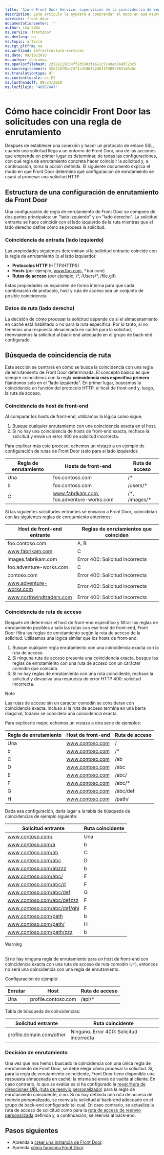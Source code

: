 ```yaml
---
title: 'Azure Front Door Service: supervisión de la coincidencia de reglas de enrutamiento | Microsoft Docs'
description: Este artículo le ayudará a comprender el modo en que Azure Front Door Service hace coincidir la regla de enrutamiento que se usará para una solicitud entrante
services: front-door
documentationcenter: ''
author: sharad4u
ms.service: frontdoor
ms.devlang: na
ms.topic: article
ms.tgt_pltfrm: na
ms.workload: infrastructure-services
ms.date: 09/10/2018
ms.author: sharadag
ms.openlocfilehash: 23582215654ff2d5003fe611c7149ad760d72bc5
ms.sourcegitcommit: 32d218f5bd74f1cd106f4248115985df631d0a8c
ms.translationtype: HT
ms.contentlocale: es-ES
ms.lasthandoff: 09/24/2018
ms.locfileid: "46957047"
---
```

# <a name="how-front-door-matches-requests-to-a-routing-rule"></a>Cómo hace coincidir Front Door las solicitudes con una regla de enrutamiento

Después de establecer una conexión y hacer un protocolo de enlace SSL, cuando una solicitud llega a un entorno de Front Door, una de las acciones que emprende en primer lugar es determinar, de todas las configuraciones, con qué regla de enrutamiento concreta hacer coincidir la solicitud y, a continuación, toma la acción definida. El siguiente documento explica el modo en que Front Door determina qué configuración de enrutamiento se usará al procesar una solicitud HTTP.

## <a name="structure-of-a-front-door-route-configuration"></a>Estructura de una configuración de enrutamiento de Front Door
Una configuración de regla de enrutamiento de Front Door se compone de dos partes principales: un "lado izquierdo" y un "lado derecho". La solicitud entrante se hace coincidir con el lado izquierdo de la ruta mientras que el lado derecho define cómo se procesa la solicitud.

### <a name="incoming-match-left-hand-side"></a>Coincidencia de entrada (lado izquierdo)
Las propiedades siguientes determinan si la solicitud entrante coincide con la regla de enrutamiento (o el lado izquierdo):

* **Protocolos HTTP** (HTTP/HTTPS)
* **Hosts** (por ejemplo, www.foo.com, \*.bar.com)
* **Rutas de acceso** (por ejemplo, /\*, /Users/\*, /file.gif)

Estas propiedades se expanden de forma interna para que cada combinación de protocolo, host y ruta de acceso sea un conjunto de posible coincidencia.

### <a name="route-data-right-hand-side"></a>Datos de ruta (lado derecho)
La decisión de cómo procesar la solicitud depende de si el almacenamiento en caché está habilitado o no para la ruta específica. Por lo tanto, si no tenemos una respuesta almacenada en caché para la solicitud, reenviaremos la solicitud al back-end adecuado en el grupo de back-end configurado.

## <a name="route-matching"></a>Búsqueda de coincidencia de ruta
Esta sección se centrará en cómo se busca la coincidencia con una regla de enrutamiento de Front Door determinada. El concepto básico es que siempre coincidimos con la regla **coincidencia más específica primero** fijándonos solo en el "lado izquierdo".  En primer lugar, buscamos la coincidencia en función del protocolo HTTP, el host de front-end y, luego, la ruta de acceso.

### <a name="frontend-host-matching"></a>Coincidencia de host de front-end
Al comparar los hosts de front-end, utilizamos la lógica como sigue:

1. Busque cualquier enrutamiento con una coincidencia exacta en el host.
2. Si no hay una coincidencia de hosts de front-end exacta, rechace la solicitud y envíe un error 400 de solicitud incorrecta.

Para explicar más este proceso, echemos un vistazo a un ejemplo de configuración de rutas de Front Door (solo para el lado izquierdo):

| Regla de enrutamiento | Hosts de front-end | Ruta de acceso |
|-------|--------------------|-------|
| Una  | foo.contoso.com | /\* |
| b | foo.contoso.com | /users/\* |
| C | www.fabrikam.com, foo.adventure-works.com  | /\*, /images/\* |

Si las siguientes solicitudes entrantes se enviaron a Front Door, coincidirían con las siguientes reglas de enrutamiento anteriores:

| Host de front-end entrante | Reglas de enrutamientos que coinciden |
|---------------------|---------------|
| foo.contoso.com | A, B |
| www.fabrikam.com | C |
| images.fabrikam.com | Error 400: Solicitud incorrecta |
| foo.adventure-works.com | C |
| contoso.com | Error 400: Solicitud incorrecta |
| www.adventure-works.com | Error 400: Solicitud incorrecta |
| www.northwindtraders.com | Error 400: Solicitud incorrecta |

### <a name="path-matching"></a>Coincidencia de ruta de acceso
Después de determinar el host de front-end específico y filtrar las reglas de enrutamiento posibles a solo las rutas con ese host de front-end, Front Door filtra las reglas de enrutamiento según la ruta de acceso de la solicitud. Utilizamos una lógica similar que los hosts de front-end:

1. Busque cualquier regla enrutamiento con una coincidencia exacta con la ruta de acceso.
2. Si ninguna ruta de acceso presenta una coincidencia exacta, busque las reglas de enrutamiento con una ruta de acceso con un carácter comodín que coincida.
3. Si no hay reglas de enrutamiento con una ruta coincidente, rechace la solicitud y devuelva una respuesta de error HTTP 400: solicitud incorrecta.

>[!NOTE]
> Las rutas de acceso sin un carácter comodín se consideran con coincidencia exacta. Incluso si la ruta de acceso termina en una barra diagonal, todavía se considera una coincidencia exacta.

Para explicarlo mejor, echemos un vistazo a otra serie de ejemplos:

| Regla de enrutamiento | Host de front-end    | Ruta de acceso     |
|-------|---------|----------|
| Una      | www.contoso.com | /        |
| b     | www.contoso.com | /\*      |
| C     | www.contoso.com | /ab      |
| D     | www.contoso.com | /abc     |
| E     | www.contoso.com | /abc/    |
| F     | www.contoso.com | /abc/\*  |
| G     | www.contoso.com | /abc/def |
| H     | www.contoso.com | /path/   |

Dada esa configuración, daría lugar a la tabla de búsqueda de coincidencias de ejemplo siguiente:

| Solicitud entrante    | Ruta coincidente |
|---------------------|---------------|
| www.contoso.com/            | Una              |
| www.contoso.com/a           | b             |
| www.contoso.com/ab          | C             |
| www.contoso.com/abc         | D             |
| www.contoso.com/abzzz       | b             |
| www.contoso.com/abc/        | E             |
| www.contoso.com/abc/d       | F             |
| www.contoso.com/abc/def     | G             |
| www.contoso.com/abc/defzzz  | F             |
| www.contoso.com/abc/def/ghi | F             |
| www.contoso.com/path        | b             |
| www.contoso.com/path/       | H             |
| www.contoso.com/path/zzz    | b             |

>[!WARNING]
> </br> Si no hay ninguna regla de enrutamiento para un host de front-end con coincidencia exacta con una ruta de acceso de ruta comodín (`/*`), entonces no será una coincidencia con una regla de enrutamiento.
>
> Configuración de ejemplo:
>
> | Enrutar | Host             | Ruta de acceso    |
> |-------|------------------|---------|
> | Una      | profile.contoso.com | /api/\* |
>
> Tabla de búsqueda de coincidencias:
>
> | Solicitud entrante       | Ruta coincidente |
> |------------------------|---------------|
> | profile.domain.com/other | Ninguno. Error 400: Solicitud incorrecta |

### <a name="routing-decision"></a>Decisión de enrutamiento
Una vez que nos hemos buscado la coincidencia con una única regla de enrutamiento de Front Door, se debe elegir cómo procesar la solicitud. Si, para la regla de enrutamiento coincidente, Front Door tiene disponible una respuesta almacenada en caché; la misma se envía de vuelta al cliente. En caso contrario, lo que se evalúa es si ha configurado la [reescritura de direcciones URL (ruta de reenvío personalizado)](front-door-url-rewrite.md) para la regla de enrutamiento coincidente, o no. Si no hay definida una ruta de acceso de reenvío personalizado, se reenvía la solicitud al back-end adecuado en el grupo de back-end configurado tal cual. En caso contrario, se actualiza la ruta de acceso de solicitud como para la [ruta de acceso de reenvío personalizada](front-door-url-rewrite.md) definida y, a continuación, se reenvía al back-end.

## <a name="next-steps"></a>Pasos siguientes

- Aprenda a [crear una instancia de Front Door](quickstart-create-front-door.md).
- Aprenda [cómo funciona Front Door](front-door-routing-architecture.md).
